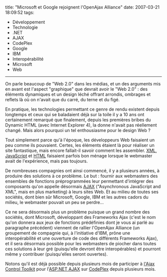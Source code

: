 title: "Microsoft et Google rejoignent l'OpenAjax Alliance"
date: 2007-03-21 18:09:52
tags:
  - Développement
  - Technologie
  - .NET
  - AJAX
  - CodePlex
  - Google
  - IBM
  - Interopérabilité
  - Microsoft
  - Web
---

On parle beaucoup de "Web 2.0" dans les médias, et un des arguments mis en avant est l'aspect "graphique" que devrait avoir le "Web 2.0"&nbsp;: des éléments dynamiques et un design léché offrant arrondis, ombrages et reflets là où on n'avait que du carré, du terne et du figé.

En pratique, les technologies permettant ce genre de rendu existent depuis longtemps et ceux qui se baladaient déjà sur la toile il y a 10 ans ont certainement remarqué que finalement, depuis les premières bribes du Dynamic HTML (avec Internet Explorer 4), la donne n'avait pas réellement changé. Mais alors pourquoi un tel enthousiasme pour le design Web&nbsp;?

Tout simplement parce qu'à l'époque, les développeurs Web faisaient un peu comme ils pouvaient. Certes, les éléments étaient là pour réaliser un site fantastique, mais encore fallait-il savoir comment les assembler. [XML](//fr.wikipedia.org/wiki/XML), [JavaScript](//fr.wikipedia.org/wiki/JavaScript) et [HTML](http://fr.wikipedia.org/wiki/Html) faisaient parfois bon ménage lorsque le webmaster avait de l'expérience, mais pas toujours.

De nombreuses compagnies ont ainsi commencé, il y a plusieurs années, à produire des solutions à ce problème. Le but&nbsp;: fournir aux webmasters des ensembles de fonctions préprogrammées leur permettant d'intégrer des composants qu'on appelle désormais [AJAX](http://fr.wikipedia.org/wiki/Asynchronous_JavaScript_And_XML) ("Asynchronous JavaScript and XML", mais en plus marketing) à leurs sites Web. Et au milieu de toutes ses sociétés, dont bien s&ucirc;r Microsoft, Google, IBM et les autres cadors du milieu, le webmaster pouvait un peu se perdre&#8230;

Ce ne sera désormais plus un problème puisque un grand nombre des sociétés, dont Microsoft, développant des Frameworks Ajax (c'est le nom qu'on donnera aux jeux de fonctions prédéfinies dont je vous ai parlé au paragraphe précédent) viennent de rallier l'OpenAjax Alliance (un groupement de compagnie qui, à l'initiative d'IBM, prône une interopérabilité et une ouverture de code des différents Frameworks Ajax), et il sera désormais possible pour les webmasters de piocher dans toutes ces solutions à leur gré (puisqu'elle devront être interopérables) et pourront même y contribuer (puisqu'elles seront ouvertes).

Notons qu'il est déjà possible depuis plusieurs mois de participer à [l'Ajax Control Toolkit](//www.asp.net/ajax) pour l'[ASP.NET AJAX](//www.asp.net/ajax) sur [CodePlex](http://www.codeplex.com) depuis plusieurs mois.